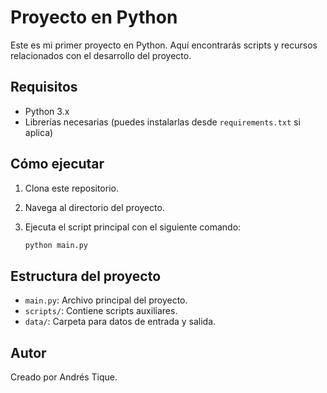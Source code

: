 # Proyecto en Python

Este es mi primer proyecto en Python. Aquí encontrarás scripts y recursos relacionados con el desarrollo del proyecto.

## Requisitos

- Python 3.x
- Librerías necesarias (puedes instalarlas desde `requirements.txt` si aplica)

## Cómo ejecutar

1. Clona este repositorio.
2. Navega al directorio del proyecto.
3. Ejecuta el script principal con el siguiente comando:

    ```bash
    python main.py
    ```

## Estructura del proyecto

- `main.py`: Archivo principal del proyecto.
- `scripts/`: Contiene scripts auxiliares.
- `data/`: Carpeta para datos de entrada y salida.

## Autor

Creado por Andrés Tique.